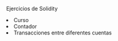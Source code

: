 Ejercicios de Solidity
<li>Curso</li>
<li>Contador</li>
<li>Transacciones entre diferentes cuentas</li>
